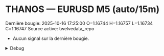 # THANOS — EURUSD M5 (auto/15m)
Dernière bougie: 2025-10-16 17:25:00  O=1.16744  H=1.16757  L=1.16734  C=1.16747
Source active: twelvedata_repo

- Aucun signal sur la dernière bougie.

<details><summary>Debug</summary>

- TD_API_KEY manquant.

</details>